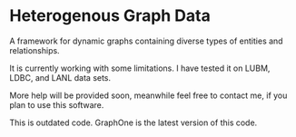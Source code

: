# Heterogenous Graph Data
A framework for dynamic graphs containing diverse types of entities and relationships. 

It is currently working with some limitations. I have tested it on LUBM, LDBC, and LANL data sets.

More help will be provided soon, meanwhile feel free to contact me, if you plan to use this software. 

This is outdated code. GraphOne is the latest version of this code.
